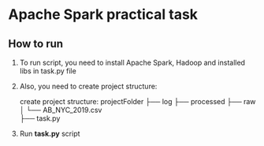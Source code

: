 # Apache Spark practical task

## How to run

1. To run script, you need to install Apache Spark, Hadoop and installed libs in task.py file

2. Also, you need to create project structure:


    create project structure:
       projectFolder
        ├── log
        ├── processed
        ├── raw
        │   └── AB_NYC_2019.csv                    
        ├── task.py

3. Run **task.py** script